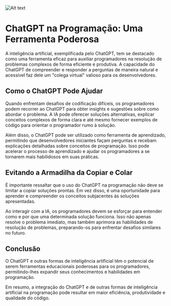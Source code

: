 ![Alt text](https://images.unsplash.com/photo-1677691820099-a6e8040aa077?q=80&w=3174&auto=format&fit=crop&ixlib=rb-4.0.3&ixid=M3wxMjA3fDB8MHxwaG90by1wYWdlfHx8fGVufDB8fHx8fA%3D%3D)
# ChatGPT na Programação: Uma Ferramenta Poderosa

A inteligência artificial, exemplificada pelo ChatGPT, tem se destacado como uma ferramenta eficaz para auxiliar programadores na resolução de problemas complexos de forma eficiente e produtiva. A capacidade do ChatGPT de compreender e responder a perguntas de maneira natural e acessível faz dele um "colega virtual" valioso para os desenvolvedores.

## Como o ChatGPT Pode Ajudar

Quando enfrentam desafios de codificação difíceis, os programadores podem recorrer ao ChatGPT para obter insights e sugestões sobre como abordar o problema. A IA pode oferecer soluções alternativas, explicar conceitos complexos de forma clara e até mesmo fornecer exemplos de código para orientar o programador rumo à solução.

Além disso, o ChatGPT pode ser utilizado como ferramenta de aprendizado, permitindo que desenvolvedores iniciantes façam perguntas e recebam explicações detalhadas sobre conceitos de programação. Isso pode acelerar o processo de aprendizado e ajudar os programadores a se tornarem mais habilidosos em suas práticas.

## Evitando a Armadilha da Copiar e Colar

É importante ressaltar que o uso do ChatGPT na programação não deve se limitar a copiar soluções prontas. Em vez disso, é uma oportunidade para aprender e compreender os conceitos subjacentes às soluções apresentadas.

Ao interagir com a IA, os programadores devem se esforçar para entender como e por que uma determinada solução funciona. Isso não apenas resolve o problema imediato, mas também aprimora as habilidades de resolução de problemas, preparando-os para enfrentar desafios similares no futuro.

## Conclusão

O ChatGPT e outras formas de inteligência artificial têm o potencial de serem ferramentas educacionais poderosas para os programadores, permitindo-lhes expandir seus conhecimentos e habilidades em programação.

Em resumo, a integração do ChatGPT e de outras formas de inteligência artificial na programação pode resultar em maior eficiência, produtividade e qualidade do código.
